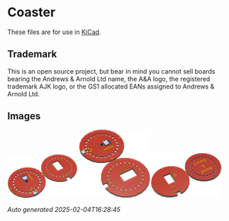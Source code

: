# Coaster

These files are for use in [KiCad](https://www.kicad.org).

## Trademark

This is an open source project, but bear in mind you cannot sell boards bearing the Andrews & Arnold Ltd name, the A&A logo, the registered trademark AJK logo, or the GS1 allocated EANs assigned to Andrews & Arnold Ltd.

## Images

<img src='Coaster.png' width=32%><img src='Coaster-90.png' width=32%><img src='Coaster-bottom.png' width=32%>

*Auto generated 2025-02-04T16:28:45*
